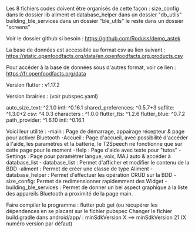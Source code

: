 Les 8 fichiers codes doivent être organisés de cette façon : 
	size_config dans le dossier lib
	aliment et database_helper dans un dossier "db_utils"
	building_ble_services dans un dossier "ble_utils"
	le reste dans un dossier "screens"

Voir le dossier github si besoin : https://github.com/Roduss/demo_astek


La base de données est accessible au format csv au lien suivant : https://static.openfoodfacts.org/data/en.openfoodfacts.org.products.csv

Pour accéder à la base de données sous d'autres format, voir ce lien : https://fr.openfoodfacts.org/data


Version flutter : v1.17.2

Version lbrairies : (voir pubspec.yaml)

  auto_size_text: ^2.1.0
  intl: ^0.16.1
  shared_preferences: ^0.5.7+3
  sqflite: ^1.3.0+2
  csv: ^4.0.3
  characters : ^1.0.0
  flutter_tts: ^1.2.6
  flutter_blue: ^0.7.2
  path_provider: ^1.6.10
  intl: ^0.16.1


Voici leur utilité :
	-main : Page de démarrage, appairage récepteur & page pour activer Bluetooth
	-Accueil : Page d'accueil, avec possibilité d'accéder à l'aide, les paramètres et la batterie, le T2Speech ne fonctionne que sur cette
page pour le moment
	-Help : Page d'aide avec texte pour "tutos"
	-Settings : Page pour paramétrer langue, voix, MAJ auto & accéder à database_list
	- database_list : Permet d'afficher et modifier le contenu de la BDD
	-aliment : Permet de créer une classe de type Aliment
	-database_helper : Permet d'effectuer les opération CRUD sur la BDD
	-size_config: Permet de redimensionner rapidemment des Widget
	- building_ble_services : Permet de donner un bel aspect graphique à la liste 
des appareils Bluetooth a proximité de la page main.

Faire compiler le programme : 
flutter pub get (ou récupérer les dépendences en se placant sur le fichier pubspec
Changer le fichier build.gradle dans android/app/ : 
	minSdkVersion X ==> minSdkVersion 21
(X numéro version par défaut)
